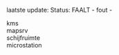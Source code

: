 laatste update: 
Status: FAALT - fout - 
<div class="service R">kms</div><div class="service R">mapsrv</div><div class="service R">schijfruimte</div><div class="service R">microstation</div>